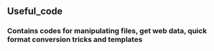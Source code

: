 ## Useful_code
### Contains codes for manipulating files, get web data, quick format conversion tricks and templates

